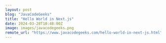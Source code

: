 ```yaml
---
layout: post
blog: "JavaCodeGeeks"
title: "Hello World in Next.js"
date: 2024-03-28T10:48:00Z
image: images/javacodegeeks.png
remote_url: "https://www.javacodegeeks.com/hello-world-in-next-js.html"
---
```

